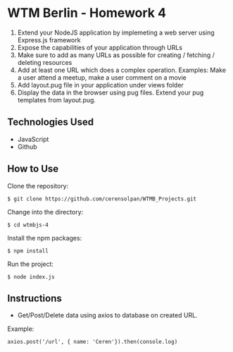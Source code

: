 # WTM Berlin - Homework 4


1.  Extend your NodeJS application by implemeting a web server using Express.js framework
2.  Expose the capabilities of your application through URLs
3.  Make sure to add as many URLs as possible for creating / fetching / deleting resources
4.  Add at least one URL which does a complex operation. Examples: Make a user attend a meetup, make a user comment on a movie
5.  Add layout.pug file in your application under views folder
6.  Display the data in the browser using pug files. Extend your pug templates from layout.pug.

## Technologies Used

-   JavaScript
-   Github

## How to Use
Clone the repository:

    $ git clone https://github.com/cerensolpan/WTMB_Projects.git
    
Change into the directory:

    $ cd wtmbjs-4

Install the npm packages:

    $ npm install

Run the project:

    $ node index.js


## Instructions

 -  Get/Post/Delete data using axios to database on created URL.
  
Example:

    axios.post('/url', { name: 'Ceren'}).then(console.log)